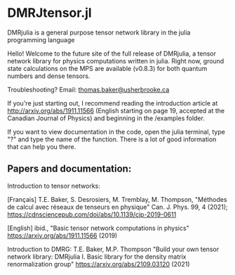 # DMRJtensor.jl
DMRjulia is a general purpose tensor network library in the julia programming language

Hello! Welcome to the future site of the full release of DMRjulia, a tensor network library for physics computations written in julia. Right now, ground state calculations on the MPS are available (v0.8.3) for both quantum numbers and dense tensors.
  
Troubleshooting? Email: thomas.baker@usherbrooke.ca

If you're just starting out, I recommend reading the introduction article at http://arxiv.org/abs/1911.11566 (English starting on page 19, accepted at the Canadian Journal of Physics) and beginning in the /examples folder.

If you want to view documentation in the code, open the julia terminal, type "?" and type the name of the function.  There is a lot of good information that can help you there.

## Papers and documentation:

Introduction to tensor networks:

[Français] T.E. Baker, S. Desrosiers, M. Tremblay, M. Thompson, "Méthodes de calcul avec réseaux de tenseurs en physique" Can. J. Phys. 99, 4 (2021); https://cdnsciencepub.com/doi/abs/10.1139/cjp-2019-0611

[English] ibid., "Basic tensor network computations in physics" https://arxiv.org/abs/1911.11566 (2019)

Introduction to DMRG: T.E. Baker, M.P. Thompson "Build your own tensor network library: DMRjulia I. Basic library for the density matrix renormalization group" https://arxiv.org/abs/2109.03120 (2021)

